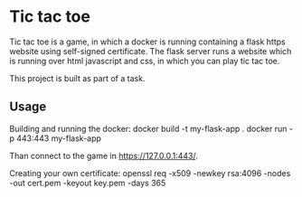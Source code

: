 # Tic tac toe

Tic tac toe is a game, in which a docker is running containing a flask https website using self-signed certificate.
The flask server runs a website which is running over html javascript and css, in which you can play tic tac toe.

This project is built as part of a task.

## Usage
Building and running the docker:
docker build -t my-flask-app .
docker run -p 443:443 my-flask-app

Than connect to the game in https://127.0.0.1:443/.

Creating your own certificate:
openssl req -x509 -newkey rsa:4096 -nodes -out cert.pem -keyout key.pem -days 365